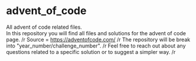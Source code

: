 # advent_of_code
All advent of code related files. <br />
In this repository you will find all files and solutions for the advent of code page. /r
Source = https://adventofcode.com/ /r
The repository will be break into "year_number/challenge_number". /r
Feel free to reach out about any questions related to a specific solution or to suggest a simpler way. /r
